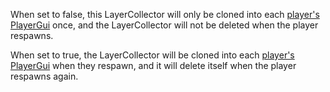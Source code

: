 When set to false, this LayerCollector will only be cloned into each
[player's](https://create.roblox.com/docs/reference/engine/classes/Player) [PlayerGui](https://create.roblox.com/docs/reference/engine/classes/PlayerGui) once, and the LayerCollector will not be
deleted when the player respawns.

When set to true, the LayerCollector will be cloned into each
[player's](https://create.roblox.com/docs/reference/engine/classes/Player) [PlayerGui](https://create.roblox.com/docs/reference/engine/classes/PlayerGui) when they respawn, and it will delete itself
when the player respawns again.